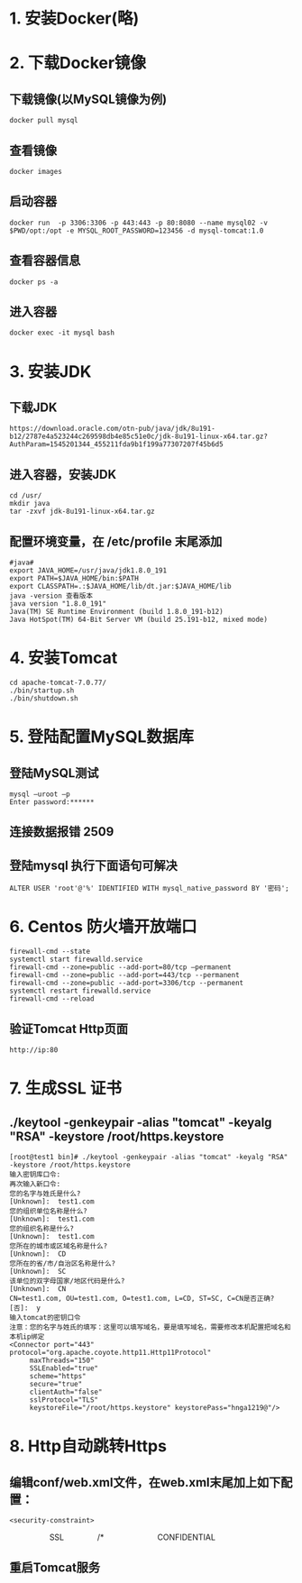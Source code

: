 # 1.	安装Docker(略)
# 2.	下载Docker镜像
## 下载镜像(以MySQL镜像为例)
    docker pull mysql
## 查看镜像
    docker images
## 启动容器
    docker run  -p 3306:3306 -p 443:443 -p 80:8080 --name mysql02 -v $PWD/opt:/opt -e MYSQL_ROOT_PASSWORD=123456 -d mysql-tomcat:1.0
## 查看容器信息
    docker ps -a 
## 进入容器
    docker exec -it mysql bash
# 3.	安装JDK
## 下载JDK
    https://download.oracle.com/otn-pub/java/jdk/8u191-b12/2787e4a523244c269598db4e85c51e0c/jdk-8u191-linux-x64.tar.gz?AuthParam=1545201344_455211fda9b1f199a77307207f45b6d5
## 进入容器，安装JDK
    cd /usr/
    mkdir java 
    tar -zxvf jdk-8u191-linux-x64.tar.gz
## 配置环境变量，在 /etc/profile 末尾添加
    #java#
    export JAVA_HOME=/usr/java/jdk1.8.0_191
    export PATH=$JAVA_HOME/bin:$PATH
    export CLASSPATH=.:$JAVA_HOME/lib/dt.jar:$JAVA_HOME/lib 
    java -version 查看版本
    java version "1.8.0_191"
    Java(TM) SE Runtime Environment (build 1.8.0_191-b12)
    Java HotSpot(TM) 64-Bit Server VM (build 25.191-b12, mixed mode)
# 4.	安装Tomcat
    cd apache-tomcat-7.0.77/
    ./bin/startup.sh
    ./bin/shutdown.sh
# 5.	登陆配置MySQL数据库
## 登陆MySQL测试
    mysql –uroot –p
    Enter password:******
## 连接数据报错 2509
## 登陆mysql 执行下面语句可解决
    ALTER USER 'root'@'%' IDENTIFIED WITH mysql_native_password BY '密码';
# 6.	Centos 防火墙开放端口
    firewall-cmd --state 
    systemctl start firewalld.service
    firewall-cmd --zone=public --add-port=80/tcp –permanent
    firewall-cmd --zone=public --add-port=443/tcp --permanent
    firewall-cmd --zone=public --add-port=3306/tcp --permanent
    systemctl restart firewalld.service
    firewall-cmd --reload
## 验证Tomcat Http页面
    http://ip:80
# 7.	生成SSL 证书
## ./keytool -genkeypair -alias "tomcat" -keyalg "RSA" -keystore /root/https.keystore

    [root@test1 bin]# ./keytool -genkeypair -alias "tomcat" -keyalg "RSA" -keystore /root/https.keystore 
    输入密钥库口令:  
    再次输入新口令: 
    您的名字与姓氏是什么?
    [Unknown]:  test1.com
    您的组织单位名称是什么?
    [Unknown]:  test1.com
    您的组织名称是什么?
    [Unknown]:  test1.com
    您所在的城市或区域名称是什么?
    [Unknown]:  CD
    您所在的省/市/自治区名称是什么?
    [Unknown]:  SC
    该单位的双字母国家/地区代码是什么?
    [Unknown]:  CN
    CN=test1.com, OU=test1.com, O=test1.com, L=CD, ST=SC, C=CN是否正确?
    [否]:  y
    输入tomcat的密钥口令
    注意：您的名字与姓氏的填写：这里可以填写域名，要是填写域名，需要修改本机配置把域名和本机ip绑定
    <Connector port="443" protocol="org.apache.coyote.http11.Http11Protocol"
         maxThreads="150" 
         SSLEnabled="true" 
         scheme="https" 
         secure="true" 
         clientAuth="false" 
         sslProtocol="TLS"
         keystoreFile="/root/https.keystore" keystorePass="hnga1219@"/>
# 8.	Http自动跳转Https
## 编辑conf/web.xml文件，在web.xml末尾加上如下配置：
    <security-constraint>
    <web-resource-collection >
              <web-resource-name >SSL</web-resource-name>
              <url-pattern>/*</url-pattern>
       </web-resource-collection>
       <user-data-constraint>
       <transport-guarantee>CONFIDENTIAL</transport-guarantee>
       </user-data-constraint>
    </security-constraint>
## 重启Tomcat服务

